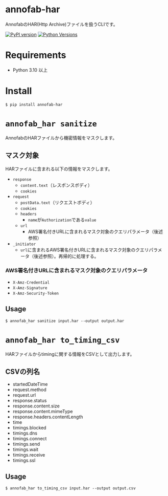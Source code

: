 # annofab-har
AnnofabのHAR(Http Archive)ファイルを扱うCLIです。

[![PyPI version](https://badge.fury.io/py/annofab-har.svg)](https://badge.fury.io/py/annofab-har)
[![Python Versions](https://img.shields.io/pypi/pyversions/annofab-har.svg)](https://pypi.org/project/annofab-har/)

# Requirements
* Python 3.10 以上

# Install

```
$ pip install annofab-har
```

# `annofab_har sanitize`
AnnofabのHARファイルから機密情報をマスクします。

## マスク対象
HARファイルに含まれる以下の情報をマスクします。

* `response`
    * `content.text`（レスポンスボディ）
    * `cookies`
* `request`
    * `postData.text`（リクエストボディ）
    * `cookies`
    * `headers`
        * `name`が`Authorization`である`value`
    * `url`
        * AWS署名付きURLに含まれるマスク対象のクエリパラメータ（後述参照）
* `_initiator`
    * `url`に含まれるAWS署名付きURLに含まれるマスク対象のクエリパラメータ（後述参照）。再帰的に処理する。


### AWS署名付きURLに含まれるマスク対象のクエリパラメータ
* `X-Amz-Credential`
* `X-Amz-Signature`
* `X-Amz-Security-Token`



## Usage

```
$ annofab_har sanitize input.har --output output.har
```


# `annofab_har to_timing_csv`

HARファイルからtimingに関する情報をCSVとして出力します。

## CSVの列名

 * startedDateTime
 * request.method
 * request.url
 * response.status
 * response.content.size
 * response.content.mimeType
 * response.headers.contentLength
 * time
 * timings.blocked
 * timings.dns
 * timings.connect
 * timings.send
 * timings.wait
 * timings.receive
 * timings.ssl


## Usage

```
$ annofab_har to_timing_csv input.har --output output.csv
```
